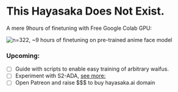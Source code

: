 #  This Hayasaka Does Not Exist. 

A mere 9hours of finetuning with Free Google Colab GPU:

![n=322, ~9 hours of finetuning on pre-trained anime face model](/run_1_circular.gif)

### Upcoming:
- [ ] Guide with scripts to enable easy training of arbitrary waifus.
- [ ] Experiment with S2-ADA, [see more:](https://twitter.com/TazikShahjahan/status/1316501056294129666)
- [ ] Open Patreon and raise $$$ to buy hayasaka.ai domain
